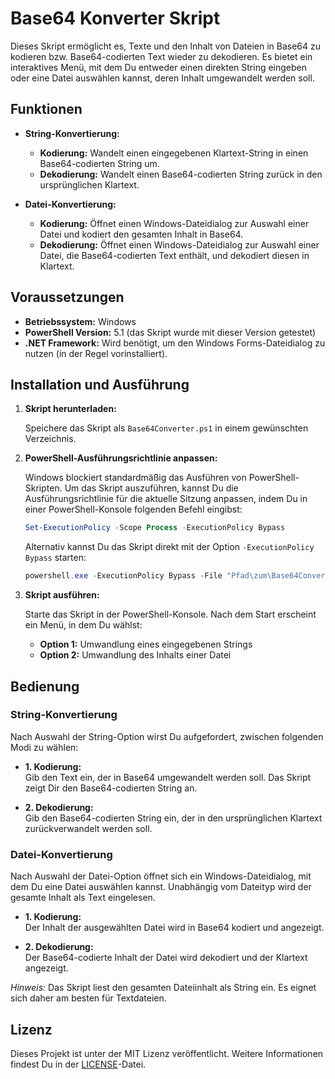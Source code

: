 # Base64 Konverter Skript

Dieses Skript ermöglicht es, Texte und den Inhalt von Dateien in Base64 zu kodieren bzw. Base64-codierten Text wieder zu dekodieren. Es bietet ein interaktives Menü, mit dem Du entweder einen direkten String eingeben oder eine Datei auswählen kannst, deren Inhalt umgewandelt werden soll.

## Funktionen

- **String-Konvertierung:**
  - **Kodierung:** Wandelt einen eingegebenen Klartext-String in einen Base64-codierten String um.
  - **Dekodierung:** Wandelt einen Base64-codierten String zurück in den ursprünglichen Klartext.

- **Datei-Konvertierung:**
  - **Kodierung:** Öffnet einen Windows-Dateidialog zur Auswahl einer Datei und kodiert den gesamten Inhalt in Base64.
  - **Dekodierung:** Öffnet einen Windows-Dateidialog zur Auswahl einer Datei, die Base64-codierten Text enthält, und dekodiert diesen in Klartext.

## Voraussetzungen

- **Betriebssystem:** Windows
- **PowerShell Version:** 5.1 (das Skript wurde mit dieser Version getestet)
- **.NET Framework:** Wird benötigt, um den Windows Forms-Dateidialog zu nutzen (in der Regel vorinstalliert).

## Installation und Ausführung

1. **Skript herunterladen:**

   Speichere das Skript als `Base64Converter.ps1` in einem gewünschten Verzeichnis.

2. **PowerShell-Ausführungsrichtlinie anpassen:**

   Windows blockiert standardmäßig das Ausführen von PowerShell-Skripten. Um das Skript auszuführen, kannst Du die Ausführungsrichtlinie für die aktuelle Sitzung anpassen, indem Du in einer PowerShell-Konsole folgenden Befehl eingibst:

   ```powershell
   Set-ExecutionPolicy -Scope Process -ExecutionPolicy Bypass
   ```

   Alternativ kannst Du das Skript direkt mit der Option `-ExecutionPolicy Bypass` starten:

   ```powershell
   powershell.exe -ExecutionPolicy Bypass -File "Pfad\zum\Base64Converter.ps1"
   ```

3. **Skript ausführen:**

   Starte das Skript in der PowerShell-Konsole. Nach dem Start erscheint ein Menü, in dem Du wählst:
   - **Option 1:** Umwandlung eines eingegebenen Strings
   - **Option 2:** Umwandlung des Inhalts einer Datei

## Bedienung

### String-Konvertierung

Nach Auswahl der String-Option wirst Du aufgefordert, zwischen folgenden Modi zu wählen:

- **1. Kodierung:**  
  Gib den Text ein, der in Base64 umgewandelt werden soll. Das Skript zeigt Dir den Base64-codierten String an.

- **2. Dekodierung:**  
  Gib den Base64-codierten String ein, der in den ursprünglichen Klartext zurückverwandelt werden soll.

### Datei-Konvertierung

Nach Auswahl der Datei-Option öffnet sich ein Windows-Dateidialog, mit dem Du eine Datei auswählen kannst. Unabhängig vom Dateityp wird der gesamte Inhalt als Text eingelesen.

- **1. Kodierung:**  
  Der Inhalt der ausgewählten Datei wird in Base64 kodiert und angezeigt.

- **2. Dekodierung:**  
  Der Base64-codierte Inhalt der Datei wird dekodiert und der Klartext angezeigt.

*Hinweis:* Das Skript liest den gesamten Dateiinhalt als String ein. Es eignet sich daher am besten für Textdateien.

## Lizenz

Dieses Projekt ist unter der MIT Lizenz veröffentlicht. Weitere Informationen findest Du in der [LICENSE](LICENSE)-Datei.
